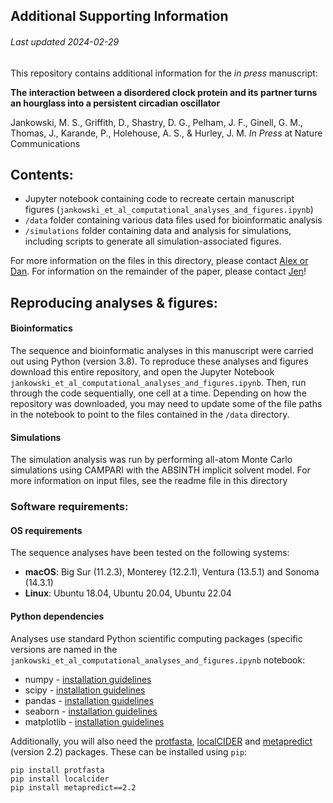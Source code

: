 ## Additional Supporting Information
###### Last updated 2024-02-29

This repository contains additional information for the *in press* manuscript:

**The interaction between a disordered clock protein and its partner turns an hourglass into a persistent circadian oscillator**

Jankowski, M. S., Griffith, D., Shastry, D. G., Pelham, J. F., Ginell, G. M., Thomas, J., Karande, P., Holehouse, A. S., & Hurley, J. M. *In Press* at Nature Communications

## Contents:

* Jupyter notebook containing code to recreate certain manuscript figures (`jankowski_et_al_computational_analyses_and_figures.ipynb`)
* `/data` folder containing various data files used for bioinformatic analysis
* `/simulations` folder containing data and analysis for simulations, including scripts to generate all simulation-associated figures.

For more information on the files in this directory, please contact [Alex or Dan](http://holehouse.wustl.edu/). For information on the remainder of the paper, please contact [Jen](https://homepages.rpi.edu/~hurlej2/lab_members.html)!

## Reproducing analyses & figures:

#### Bioinformatics 
The sequence and bioinformatic analyses in this manuscript were carried out using Python (version 3.8). To reproduce these analyses and figures download this entire repository, and open the Jupyter Notebook `jankowski_et_al_computational_analyses_and_figures.ipynb`. Then, run through the code sequentially, one cell at a time. Depending on how the repository was downloaded, you may need to update some of the file paths in the notebook to point to the files contained in the `/data` directory.

#### Simulations
The simulation analysis was run by performing all-atom Monte Carlo simulations using CAMPARI with the ABSINTH implicit solvent model. For more information on input files, see the readme file in this directory 

### Software requirements:
#### OS requirements
The sequence analyses have been tested on the following systems:

* **macOS**: Big Sur (11.2.3), Monterey (12.2.1), Ventura (13.5.1) and Sonoma (14.3.1)
* **Linux**: Ubuntu 18.04, Ubuntu 20.04, Ubuntu 22.04

#### Python dependencies
Analyses use standard Python scientific computing packages (specific versions are named in the `jankowski_et_al_computational_analyses_and_figures.ipynb` notebook:

* numpy - [installation guidelines](https://numpy.org/install/)
* scipy - [installation guidelines](https://scipy.org/install/)
* pandas - [installation guidelines](https://pandas.pydata.org/docs/getting_started/install.html)
* seaborn - [installation guidelines](https://seaborn.pydata.org/installing.html)
* matplotlib - [installation guidelines](https://matplotlib.org/stable/users/installing/index.html)

Additionally, you will also need the [protfasta](https://protfasta.readthedocs.io/en/latest/), [localCIDER](http://pappulab.github.io/localCIDER/) and [metapredict](https://github.com/idptools/metapredict) (version 2.2) packages. These can be installed using `pip`:

	pip install protfasta
	pip install localcider
	pip install metapredict==2.2

